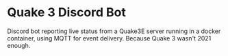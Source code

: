 # Quake 3 Discord Bot

Discord bot reporting live status from a Quake3E server running in a docker container, using MQTT for event delivery. Because Quake 3 wasn't 2021 enough.
